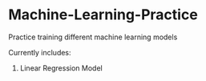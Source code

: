 # Machine-Learning-Practice

Practice training different machine learning models

Currently includes:
1) Linear Regression Model
